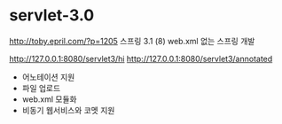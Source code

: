 # servlet-3.0

http://toby.epril.com/?p=1205
	스프링 3.1 (8) web.xml 없는 스프링 개발

http://127.0.0.1:8080/servlet3/hi
http://127.0.0.1:8080/servlet3/annotated

- 어노테이션 지원
- 파일 업로드
- web.xml 모듈화
- 비동기 웹서비스와 코멧 지원
